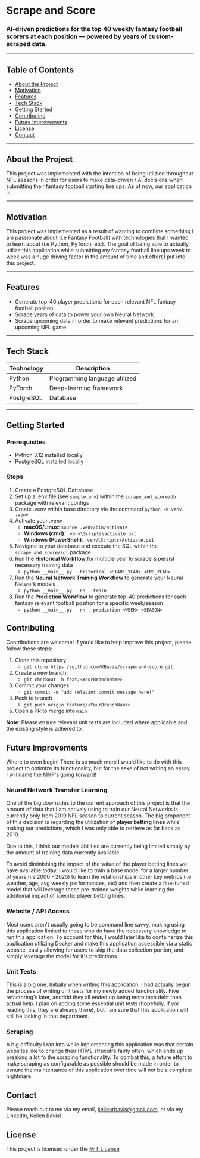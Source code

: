 # Scrape and Score

### AI-driven predictions for the top 40 weekly fantasy football scorers at each position — powered by years of custom-scraped data.

---

## Table of Contents

- [About the Project](#about-the-project)
- [Motivation](#motivation)
- [Features](#features)
- [Tech Stack](#tech-stack)
- [Getting Started](#getting-started)
- [Contributing](#contributing)
- [Future Improvements](#future-improvements)
- [License](#license)
- [Contact](#contact)

---

## About the Project  

This project was implemented with the intention of being utilzied throughout NFL seasons in order for users to make data-driven / AI decisions when submitting their fantasy football starting line ups. As of now, our application is 

---

## Motivation

This project was implemented as a result of wanting to combine something I am passionate about (i.e Fantasy Football) with technologies that I wanted to learn about (i.e Python, PyTorch, etc). The goal of being able to actually utilize this application while submitting my fantasy football line ups week to week was a huge driving factor in the amount of time and effort I put into this project. 

---

## Features

- Generate top-40 player predictions for each relevant NFL fantasy football positon.
- Scrape years of data to power your own Neural Network
- Scrape upcoming data in order to make relevant predictions for an upcoming NFL game

---

## Tech Stack

| Technology     | Description                     |
|----------------|---------------------------------|
| Python         | Programming language utilized   |
| PyTorch        | Deep-learning framework         |
| PostgreSQL     | Database                        |

---

## Getting Started

### Prerequisites

* Python 3.12 installed locally
* PostgreSQL installed locally

### Steps
1. Create a PostgreSQL Dattabase
2. Set up a .env file (see `sample.env`) within the `scrape_and_score/db` package with relevant configs
3. Create .venv within base directory via the command `python -m venv .venv`
4. Activate your .venv 
    * **macOS/Linux**:
         `source .venv/bin/activate`
    * **Windows (cmd)**:
         `.venv\Scripts\activate.bat`
    * **Windows (PowerShell)**:
         `.venv\Scripts\Activate.ps1`
5. Navigate to your database and execute the SQL within the `scrape_and_score/sql` package 
6. Run the **Historical Workflow** for multiple year to scrape & persist necessary training data
    * `python __main__.py --historical <START_YEAR> <END_YEAR>`
7. Run the **Neural Network Training Workflow** to generate your Neural Network models
    * `python __main__.py --nn --train`
8. Run the **Prediction Workflow** to generate top-40 predictions for each fantasy relevant football position for a specific week/season
    * `python __main__.py --nn --prediction <WEEK> <SEASON>`


## Contributing 

Contributions are welcome! If you'd like to help improve this project, please follow these steps:

1. Clone this repository
    - `git clone https://github.com/KBavis/scrape-and-score.git`
2. Create a new branch:
    - `git checkout -b feat/<YourBranchName>`
3. Commit your changes:
    - `git commit -m "add relevant commit message here!"`
4. Push to branch 
    - `git push origin feature/<YourBranchName>`
5. Open a PR to merge into `main`

**Note**: Please ensure relevant unit tests are included where applicable and the existing style is adhered to. 


## Future Improvements 

Where to even begin! There is so much more I would like to do with this project to optimize its functionality, but for the sake of not writing an essay, I will name the MVP's going forward!

### Neural Network Transfer Learning

One of the big downsides to the current approach of this project is that the amount of data that I am actively using to train our Neural Networks is currently only from 2019 NFL season to current season. The big proponent of this decision is regarding the utilization of **player betting lines** while making our predictions, which I was only able to retrieve as far back as 2019. 

Due to this, I think our models abilities are currently being limited simply by the amount of training data currently available. 

To avoid diminishing the impact of the value of the player betting lines we have available today, I would like to train a base model for a larger number of years (i.e 2000 - 2025) to learn the relationships in other key metrics (i.e weather, age, avg weekly performances, etc) and then create a fine-tuned model that will leverage these pre-trained weights while learning the additional impact of specific player betting lines. 

### Website / API Access
Most users aren't usually going to be command line savvy, making using this application limited to those who do have the necessary knowledge to run this application. To account for this, I would later like to containerize this application utilizing Docker and make this application accessible via a static website, easily allowing for users to skip the data collection portion, and simply leverage the model for it's predictions. 

### Unit Tests
This is a big one. Initially when writing this application, I had actually begun the process of writing unit tests for my newly added functionality. Five refactoring's later, andddd they all ended up being more tech debt then actual help. I plan on adding some essential unit tests (hopefully, if yor reading this, they are already there), but I am sure that this application will still be lacking in that department. 

### Scraping 
A big difficulty I ran into while implementing this application was that certain websites like to change their HTML strucutre fairly often, which ends up breaking a lot fo the scraping functionality. To combat this, a future effort to make scraping as configurable as possible should be made in order to esnure the maintentance of this application over time will not be a complete nightmare. 


## Contact 
Please reach out to me via my email, kellenrbavis@gmail.com, or via my LinkedIn, Kellen Bavis!

## License
This project is licensed under the [MIT License](LICENSE)